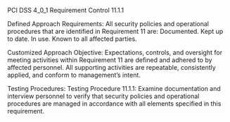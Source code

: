 PCI DSS 4_0_1 Requirement Control 11.1.1

Defined Approach Requirements:
All security policies and operational procedures that are identified in Requirement 11 are: Documented. Kept up to date. In use. Known to all affected parties.

Customized Approach Objective:
Expectations, controls, and oversight for meeting activities within Requirement 11 are defined and adhered to by affected personnel. All supporting activities are repeatable, consistently applied, and conform to management’s intent.

Testing Procedures:
Testing Procedure 11.1.1: Examine documentation and interview personnel to verify that security policies and operational procedures are managed in accordance with all elements specified in this requirement.